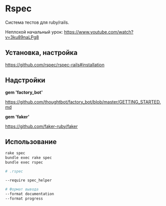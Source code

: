 # Rspec

Система тестов для ruby/rails.

Неплохой начальный урок: https://www.youtube.com/watch?v=3ku89naLPg8


## Установка, настройка

https://github.com/rspec/rspec-rails#installation


## Надстройки

__gem 'factory_bot'__

https://github.com/thoughtbot/factory_bot/blob/master/GETTING_STARTED.md

__gem 'faker'__

https://github.com/faker-ruby/faker


## Использование

```sh
rake spec
bundle exec rake spec
bundle exec rspec
```

```sh
# .rspec

--require spec_helper

# Формат вывода
--format documentation
--format progress
```
